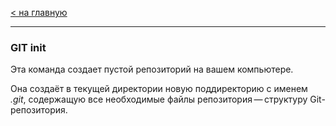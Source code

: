 [< на главную](./readme.md)
***


### **GIT init**


Эта команда создает пустой репозиторий на вашем компьютере.

Она создаёт в текущей директории новую поддиректорию с именем *.git*, содержащую все необходимые файлы репозитория — структуру Git-репозитория.